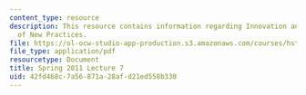 ```yaml
---
content_type: resource
description: This resource contains information regarding Innovation and Adoption
  of New Practices.
file: https://ol-ocw-studio-app-production.s3.amazonaws.com/courses/hst-s14-health-information-systems-to-improve-quality-of-care-in-resource-poor-settings-spring-2012/42fd468c7a56871a28afd21ed558b330_MITHST_S14S12_lec12_1107.pdf
file_type: application/pdf
resourcetype: Document
title: Spring 2011 Lecture 7
uid: 42fd468c-7a56-871a-28af-d21ed558b330
---
```

